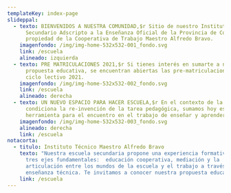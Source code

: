 ```yaml
---
templateKey: index-page
slideppal:
  - texto: BIENVENIDOS A NUESTRA COMUNIDAD,$r Sitio de nuestro Instituto Educativo
      Secundario Adscripto a la Enseñanza Oficial de la Provincia de Córdoba,
      propiedad de la Cooperativa de Trabajo Maestro Alfredo Bravo.
    imagenfondo: /img/img-home-532x532-001_fondo.svg
    link: /escuela
    alineado: izquierda
  - texto: PRE MATRICULACIONES 2021,$r Si tienes interés en sumarte a nuestra
      propuesta educativa, se encuentran abiertas las pre-matriculaciones del
      ciclo lectivo 2021.
    imagenfondo: /img/img-home-532x532-002_fondo.svg
    link: /escuela
    alineado: derecha
  - texto: UN NUEVO ESPACIO PARA HACER ESCUELA,$r En el contexto de la pandemia que
      condiciona la re-invención de la tarea pedagógica, sumamos hoy esta nueva
      herramienta para el encuentro en el trabajo de enseñar y aprender.
    imagenfondo: /img/img-home-532x532-003_fondo.svg
    alineado: derecha
    link: /escuela
notacorta:
  - titulo: Instituto Técnico Maestro Alfredo Bravo
    texto: "Nuestra escuela secundaria propone una experiencia formativa a partir de
      tres ejes fundamentales:  educación cooperativa, mediación y la
      articulación entre los mundos de la escuela y el trabajo a través de  la
      enseñanza técnica. Te invitamos a conocer nuestra propuesta educativa."
    link: /escuela
---
```

